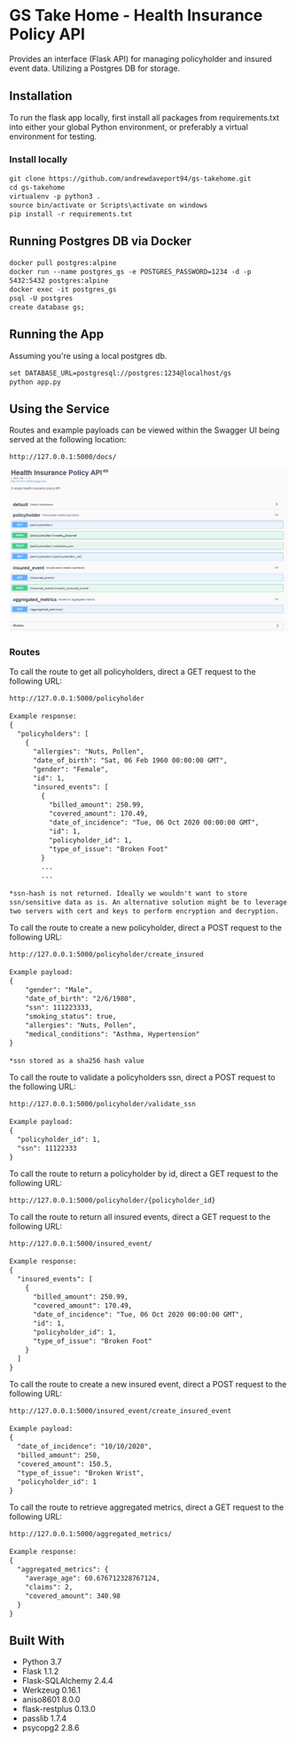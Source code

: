 # GS Take Home - Health Insurance Policy API 

Provides an interface (Flask API) for managing policyholder and insured event data. Utilizing a Postgres DB for storage.

## Installation
To run the flask app locally, first install all packages from requirements.txt into either your global Python environment, or
preferably a virtual environment for testing. 
### Install locally
```
git clone https://github.com/andrewdaveport94/gs-takehome.git
cd gs-takehome
virtualenv -p python3 .
source bin/activate or Scripts\activate on windows
pip install -r requirements.txt
```

## Running Postgres DB via Docker
```
docker pull postgres:alpine
docker run --name postgres_gs -e POSTGRES_PASSWORD=1234 -d -p 5432:5432 postgres:alpine
docker exec -it postgres_gs
psql -U postgres
create database gs;
```

## Running the App
Assuming you're using a local postgres db.
```
set DATABASE_URL=postgresql://postgres:1234@localhost/gs
python app.py
```

## Using the Service
Routes and example payloads can be viewed within the Swagger UI being served at the following location: 
```
http://127.0.0.1:5000/docs/
```

![image](images/swagger.png)

### Routes
To call the route to get all policyholders, direct a GET request to the following URL:
```
http://127.0.0.1:5000/policyholder

Example response:
{
  "policyholders": [
    {
      "allergies": "Nuts, Pollen",
      "date_of_birth": "Sat, 06 Feb 1960 00:00:00 GMT",
      "gender": "Female",
      "id": 1,
      "insured_events": [
        {
          "billed_amount": 250.99,
          "covered_amount": 170.49,
          "date_of_incidence": "Tue, 06 Oct 2020 00:00:00 GMT",
          "id": 1,
          "policyholder_id": 1,
          "type_of_issue": "Broken Foot"
        }
        ...
        ...

*ssn-hash is not returned. Ideally we wouldn't want to store ssn/sensitive data as is. An alternative solution might be to leverage two servers with cert and keys to perform encryption and decryption.

```

To call the route to create a new policyholder, direct a POST request to the following URL:
```
http://127.0.0.1:5000/policyholder/create_insured

Example payload:
{
	"gender": "Male",
	"date_of_birth": "2/6/1980",
	"ssn": 111223333,
	"smoking_status": true,
	"allergies": "Nuts, Pollen",
	"medical_conditions": "Asthma, Hypertension"
}

*ssn stored as a sha256 hash value
```

To call the route to validate a policyholders ssn, direct a POST request to the following URL:
```
http://127.0.0.1:5000/policyholder/validate_ssn

Example payload:
{
  "policyholder_id": 1,
  "ssn": 11122333
}
```

To call the route to return a policyholder by id, direct a GET request to the following URL:
```
http://127.0.0.1:5000/policyholder/{policyholder_id}
```

To call the route to return all insured events, direct a GET request to the following URL:
```
http://127.0.0.1:5000/insured_event/

Example response:
{
  "insured_events": [
    {
      "billed_amount": 250.99,
      "covered_amount": 170.49,
      "date_of_incidence": "Tue, 06 Oct 2020 00:00:00 GMT",
      "id": 1,
      "policyholder_id": 1,
      "type_of_issue": "Broken Foot"
    }
  ]
}
```

To call the route to create a new insured event, direct a POST request to the following URL:
```
http://127.0.0.1:5000/insured_event/create_insured_event

Example payload:
{
  "date_of_incidence": "10/10/2020",
  "billed_amount": 250,
  "covered_amount": 150.5,
  "type_of_issue": "Broken Wrist",
  "policyholder_id": 1
}
```

To call the route to retrieve aggregated metrics, direct a GET request to the following URL:
```
http://127.0.0.1:5000/aggregated_metrics/

Example response:
{
  "aggregated_metrics": {
    "average_age": 60.676712328767124,
    "claims": 2,
    "covered_amount": 340.98
  }
}
```

## Built With
- Python 3.7
- Flask 1.1.2
- Flask-SQLAlchemy 2.4.4
- Werkzeug 0.16.1
- aniso8601 8.0.0
- flask-restplus 0.13.0
- passlib 1.7.4
- psycopg2 2.8.6


